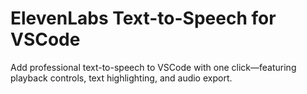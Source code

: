 # ElevenLabs Text-to-Speech for VSCode

Add professional text-to-speech to VSCode with one click—featuring playback controls, text highlighting, and audio export.
